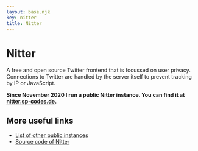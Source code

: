 ```yaml
---
layout: base.njk
key: nitter
title: Nitter
---
```

# <i class="fab fa-twitter"></i> Nitter

A free and open source Twitter frontend that is focussed on user privacy. Connections to Twitter are handled by the server itself to prevent tracking by IP or JavaScript.

__Since November 2020 I run a public Nitter instance. You can find it at [nitter.sp-codes.de](https://nitter.sp-codes.de/).__

## More useful links

* [List of other public instances](https://github.com/zedeus/nitter/wiki/Instances)
* [Source code of Nitter](https://github.com/zedeus/nitter)
